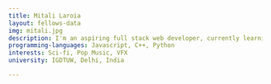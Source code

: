 ```yaml
---
title: Mitali Laroia
layout: fellows-data
img: mitali.jpg
description: I'm an aspiring full stack web developer, currently learning the concepts of front end engineering and I love to work with databases both SQL and NoSql. In remaining time I also explore about Machine Learning concepts.
programming-languages: Javascript, C++, Python
interests: Sci-fi, Pop Music, VFX
university: IGDTUW, Delhi, India

---
```

